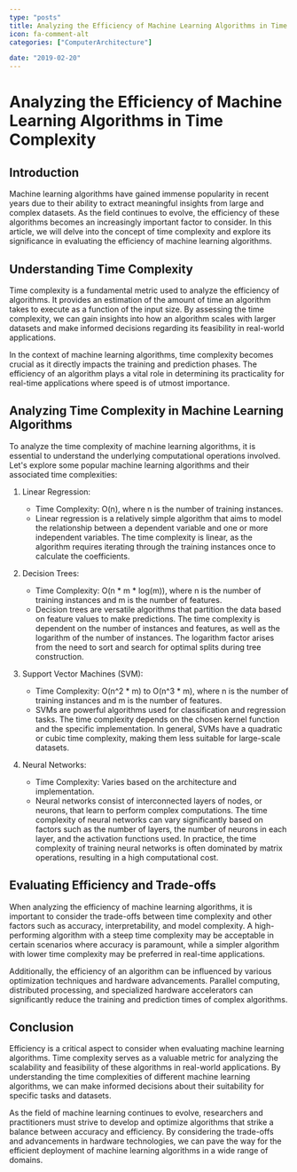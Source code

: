 ```yaml
---
type: "posts"
title: Analyzing the Efficiency of Machine Learning Algorithms in Time Complexity
icon: fa-comment-alt
categories: ["ComputerArchitecture"]

date: "2019-02-20"
---
```




# Analyzing the Efficiency of Machine Learning Algorithms in Time Complexity

## Introduction

Machine learning algorithms have gained immense popularity in recent years due to their ability to extract meaningful insights from large and complex datasets. As the field continues to evolve, the efficiency of these algorithms becomes an increasingly important factor to consider. In this article, we will delve into the concept of time complexity and explore its significance in evaluating the efficiency of machine learning algorithms.

## Understanding Time Complexity

Time complexity is a fundamental metric used to analyze the efficiency of algorithms. It provides an estimation of the amount of time an algorithm takes to execute as a function of the input size. By assessing the time complexity, we can gain insights into how an algorithm scales with larger datasets and make informed decisions regarding its feasibility in real-world applications.

In the context of machine learning algorithms, time complexity becomes crucial as it directly impacts the training and prediction phases. The efficiency of an algorithm plays a vital role in determining its practicality for real-time applications where speed is of utmost importance.

## Analyzing Time Complexity in Machine Learning Algorithms

To analyze the time complexity of machine learning algorithms, it is essential to understand the underlying computational operations involved. Let's explore some popular machine learning algorithms and their associated time complexities:

1. Linear Regression:
   - Time Complexity: O(n), where n is the number of training instances.
   - Linear regression is a relatively simple algorithm that aims to model the relationship between a dependent variable and one or more independent variables. The time complexity is linear, as the algorithm requires iterating through the training instances once to calculate the coefficients.

2. Decision Trees:
   - Time Complexity: O(n * m * log(m)), where n is the number of training instances and m is the number of features.
   - Decision trees are versatile algorithms that partition the data based on feature values to make predictions. The time complexity is dependent on the number of instances and features, as well as the logarithm of the number of instances. The logarithm factor arises from the need to sort and search for optimal splits during tree construction.

3. Support Vector Machines (SVM):
   - Time Complexity: O(n^2 * m) to O(n^3 * m), where n is the number of training instances and m is the number of features.
   - SVMs are powerful algorithms used for classification and regression tasks. The time complexity depends on the chosen kernel function and the specific implementation. In general, SVMs have a quadratic or cubic time complexity, making them less suitable for large-scale datasets.

4. Neural Networks:
   - Time Complexity: Varies based on the architecture and implementation.
   - Neural networks consist of interconnected layers of nodes, or neurons, that learn to perform complex computations. The time complexity of neural networks can vary significantly based on factors such as the number of layers, the number of neurons in each layer, and the activation functions used. In practice, the time complexity of training neural networks is often dominated by matrix operations, resulting in a high computational cost.

## Evaluating Efficiency and Trade-offs

When analyzing the efficiency of machine learning algorithms, it is important to consider the trade-offs between time complexity and other factors such as accuracy, interpretability, and model complexity. A high-performing algorithm with a steep time complexity may be acceptable in certain scenarios where accuracy is paramount, while a simpler algorithm with lower time complexity may be preferred in real-time applications.

Additionally, the efficiency of an algorithm can be influenced by various optimization techniques and hardware advancements. Parallel computing, distributed processing, and specialized hardware accelerators can significantly reduce the training and prediction times of complex algorithms.

## Conclusion

Efficiency is a critical aspect to consider when evaluating machine learning algorithms. Time complexity serves as a valuable metric for analyzing the scalability and feasibility of these algorithms in real-world applications. By understanding the time complexities of different machine learning algorithms, we can make informed decisions about their suitability for specific tasks and datasets.

As the field of machine learning continues to evolve, researchers and practitioners must strive to develop and optimize algorithms that strike a balance between accuracy and efficiency. By considering the trade-offs and advancements in hardware technologies, we can pave the way for the efficient deployment of machine learning algorithms in a wide range of domains.